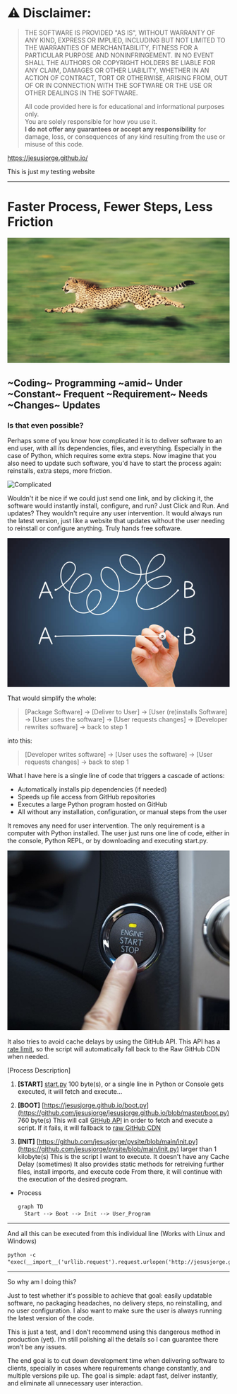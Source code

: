 # ⚠️ **Disclaimer:**  
> THE SOFTWARE IS PROVIDED "AS IS", WITHOUT WARRANTY OF ANY KIND, EXPRESS OR IMPLIED, INCLUDING BUT NOT LIMITED TO THE WARRANTIES OF MERCHANTABILITY, FITNESS FOR A PARTICULAR PURPOSE AND NONINFRINGEMENT. IN NO EVENT SHALL THE AUTHORS OR COPYRIGHT HOLDERS BE LIABLE FOR ANY CLAIM, DAMAGES OR OTHER LIABILITY, WHETHER IN AN ACTION OF CONTRACT, TORT OR OTHERWISE, ARISING FROM, OUT OF OR IN CONNECTION WITH THE SOFTWARE OR THE USE OR OTHER DEALINGS IN THE SOFTWARE.
> 
> All code provided here is for educational and informational purposes only.  
> You are solely responsible for how you use it.  
> **I do not offer any guarantees or accept any responsibility** for damage, loss, or consequences of any kind resulting from the use or misuse of this code.
>



https://jesusjorge.github.io/

This is just my testing website

---
# Faster Process, Fewer Steps, Less Friction
![Fast](fast.jpg)

## ~Coding~ Programming ~amid~ Under ~Constant~ Frequent ~Requirement~ Needs ~Changes~ Updates
### Is that even possible?


Perhaps some of you know how complicated it is to deliver software to an end user, with all its dependencies, files, and everything. Especially in the case of Python, which requires some extra steps. Now imagine that you also need to update such software, you'd have to start the process again: reinstalls, extra steps, more friction.

![Complicated](complicated.avif)

Wouldn't it be nice if we could just send one link, and by clicking it, the software would instantly install, configure, and run? Just Click and Run. And updates? They wouldn't require any user intervention. It would always run the latest version, just like a website that updates without the user needing to reinstall or configure anything. Truly hands free software.

![Simple](simple.jpg)

That would simplify the whole:

>    [Package Software] → [Deliver to User] → [User (re)installs Software] → [User uses the software] → [User requests changes] → [Developer rewrites software] → back to step 1

into this:

>    [Developer writes software] → [User uses the software] → [User requests changes] → back to step 1

What I have here is a single line of code that triggers a cascade of actions:
- Automatically installs pip dependencies (if needed)
- Speeds up file access from GitHub repositories
- Executes a large Python program hosted on GitHub
- All without any installation, configuration, or manual steps from the user

It removes any need for user intervention. The only requirement is a computer with Python installed. The user just runs one line of code, either in the console, Python REPL, or by downloading and executing start.py.

![start](start.jpg)

It also tries to avoid cache delays by using the GitHub API. This API has a [rate limit](https://api.github.com/rate_limit), so the script will automatically fall back to the Raw GitHub CDN when needed.

[Process Description]
1) **[START]** [start.py](https://github.com/jesusjorge/jesusjorge.github.io/blob/master/start.py) 100 byte(s), or a single line in Python or Console
    gets executed, it will fetch and execute...
   
2) **[BOOT]** [https://jesusjorge.github.io/boot.py](https://github.com/jesusjorge/jesusjorge.github.io/blob/master/boot.py) 760 byte(s)
    This will call [GitHub API](https://api.github.com/repos/jesusjorge/pysite/contents/init.py) in order to fetch and execute a script.
    If it fails, it will fallback to [raw GitHub CDN](https://raw.githubusercontent.com/jesusjorge/pysite/main/init.py)
   
3) **[INIT]** [https://github.com/jesusjorge/pysite/blob/main/init.py](https://github.com/jesusjorge/pysite/blob/main/init.py)  larger than 1 kilobyte(s)
    This is the script I want to execute. It doesn't have any Cache Delay (sometimes)
    It also provides static methods for retreiving further files, install imports, and execute code
    From there, it will continue with the execution of the desired program.

- Process
  ```mermaid
  graph TD
    Start --> Boot --> Init --> User_Program

---

And all this can be executed from this individual line (Works with Linux and Windows)

```
python -c "exec(__import__('urllib.request').request.urlopen('http://jesusjorge.github.io/boot.py').read())"
```

---

So why am I doing this?

Just to test whether it's possible to achieve that goal: easily updatable software, no packaging headaches, no delivery steps, no reinstalling, and no user configuration. I also want to make sure the user is always running the latest version of the code.

This is just a test, and I don’t recommend using this dangerous method in production (yet). I’m still polishing all the details so I can guarantee there won’t be any issues.

The end goal is to cut down development time when delivering software to clients, specially in cases where requirements change constantly, and multiple versions pile up. The goal is simple: adapt fast, deliver instantly, and eliminate all unnecessary user interaction.




